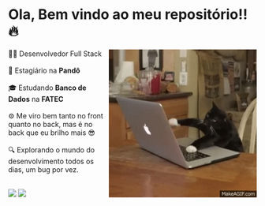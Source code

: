 # Ola, Bem vindo ao meu repositório!! 🔥

<img src="banner.gif" width="300" align=right>

👨‍💻 Desenvolvedor Full Stack<br><br>
🚀 Estagiário na <strong>Pandô</strong><br><br>
🎓 Estudando <strong>Banco de Dados</strong> na <strong>FATEC</strong><br><br>
⚙️ Me viro bem tanto no front quanto no back, mas é no back que eu brilho mais 😎<br><br>
🔍 Explorando o mundo do desenvolvimento todos os dias, um bug por vez.<br><br>

<div align = "left">
<img height = "150em" src="https://github-readme-stats.vercel.app/api/top-langs/?username=LuizHRFerreira&show_icons=true&theme=bear&count_private=true"/>
<img height = "150em" src="https://github-readme-stats.vercel.app/api?username=LuizHRFerreira&show_icons=true&show_icons=true&theme=bear&count_private=true" />
</div>

